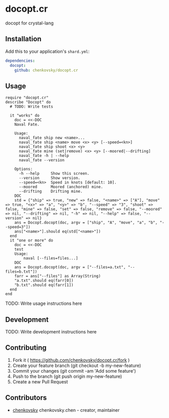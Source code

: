# docopt.cr

docopt for crystal-lang

## Installation


Add this to your application's `shard.yml`:

```yaml
dependencies:
  docopt:
    github: chenkovsky/docopt.cr
```


## Usage


```crystal
require "docopt.cr"
describe "Docopt" do
  # TODO: Write tests

  it "works" do
    doc = <<-DOC
    Naval Fate.

    Usage:
      naval_fate ship new <name>...
      naval_fate ship <name> move <x> <y> [--speed=<kn>]
      naval_fate ship shoot <x> <y>
      naval_fate mine (set|remove) <x> <y> [--moored|--drifting]
      naval_fate -h | --help
      naval_fate --version

    Options:
      -h --help     Show this screen.
      --version     Show version.
      --speed=<kn>  Speed in knots [default: 10].
      --moored      Moored (anchored) mine.
      --drifting    Drifting mine.
    DOC
    std = {"ship" => true, "new" => false, "<name>" => ["A"], "move" => true, "<x>" => "a", "<y>" => "b", "--speed" => "3", "shoot" => false, "mine" => false, "set" => false, "remove" => false, "--moored" => nil, "--drifting" => nil, "-h" => nil, "--help" => false, "--version" => nil}
    ans = Docopt.docopt(doc, argv = ["ship", "A", "move", "a", "b", "--speed=3"])
    ans["<name>"].should eq(std["<name>"])
  end
  it "one or more" do
    doc = <<-DOC
    test
    Usage:
        naval [--files=files...]
    DOC
    ans = Docopt.docopt(doc, argv = ["--files=a.txt", "--files=b.txt"])
    farr = ans["--files"] as Array(String)
    "a.txt".should eq(farr[0])
    "b.txt".should eq(farr[1])
  end
end
```

TODO: Write usage instructions here

## Development

TODO: Write development instructions here

## Contributing

1. Fork it ( https://github.com/chenkovsky/docopt.cr/fork )
2. Create your feature branch (git checkout -b my-new-feature)
3. Commit your changes (git commit -am 'Add some feature')
4. Push to the branch (git push origin my-new-feature)
5. Create a new Pull Request

## Contributors

- [chenkovsky](https://github.com/chenkovsky) chenkovsky.chen - creator, maintainer
